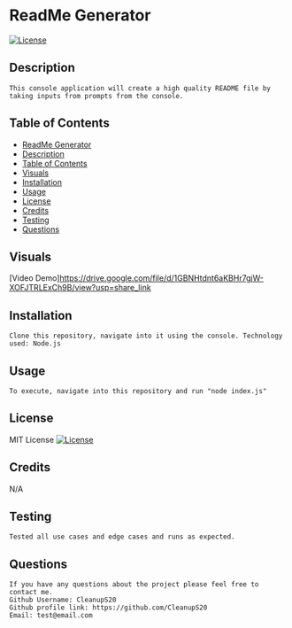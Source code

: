 
  
  # ReadMe Generator

  [![License](https://img.shields.io/badge/License-MIT-blue.svg)](https://opensource.org/licenses/MIT)
  
  ## Description

    This console application will create a high quality README file by taking inputs from prompts from the console. 
  
  ## Table of Contents

  - [ReadMe Generator](#readme-generator)
  - [Description](#description)
  - [Table of Contents](#table-of-contents)
  - [Visuals](#visuals)
  - [Installation](#installation)
  - [Usage](#usage)
  - [License](#license)
  - [Credits](#credits)
  - [Testing](#testing)
  - [Questions](#questions)

  ## Visuals

  [Video Demo]https://drive.google.com/file/d/1GBNHtdnt6aKBHr7gjW-XOFJTRLExCh9B/view?usp=share_link

  ## Installation

    Clone this repository, navigate into it using the console. Technology used: Node.js

  ## Usage

    To execute, navigate into this repository and run "node index.js"
  
  ## License

  MIT License
  [![License](https://img.shields.io/badge/License-MIT-blue.svg)](https://opensource.org/licenses/https://img.shields.io/badge/License-MIT-blue.svg)
  
  ## Credits

  N/A

  ## Testing

    Tested all use cases and edge cases and runs as expected.

  ## Questions

    If you have any questions about the project please feel free to contact me.
    Github Username: CleanupS20
    Github profile link: https://github.com/CleanupS20
    Email: test@email.com
      

